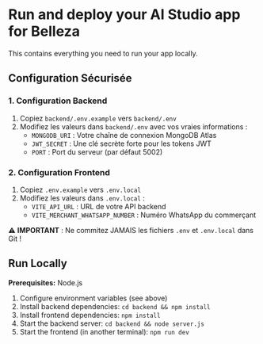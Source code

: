 # Run and deploy your AI Studio app for Belleza

This contains everything you need to run your app locally.

## Configuration Sécurisée

### 1. Configuration Backend
1. Copiez `backend/.env.example` vers `backend/.env`
2. Modifiez les valeurs dans `backend/.env` avec vos vraies informations :
   - `MONGODB_URI` : Votre chaîne de connexion MongoDB Atlas
   - `JWT_SECRET` : Une clé secrète forte pour les tokens JWT
   - `PORT` : Port du serveur (par défaut 5002)

### 2. Configuration Frontend  
1. Copiez `.env.example` vers `.env.local`
2. Modifiez les valeurs dans `.env.local` :
   - `VITE_API_URL` : URL de votre API backend
   - `VITE_MERCHANT_WHATSAPP_NUMBER` : Numéro WhatsApp du commerçant

⚠️ **IMPORTANT** : Ne commitez JAMAIS les fichiers `.env` et `.env.local` dans Git !

## Run Locally

**Prerequisites:**  Node.js

1. Configure environment variables (see above)
2. Install backend dependencies:
   `cd backend && npm install`
3. Install frontend dependencies:
   `npm install`
4. Start the backend server:
   `cd backend && node server.js`
5. Start the frontend (in another terminal):
   `npm run dev`

